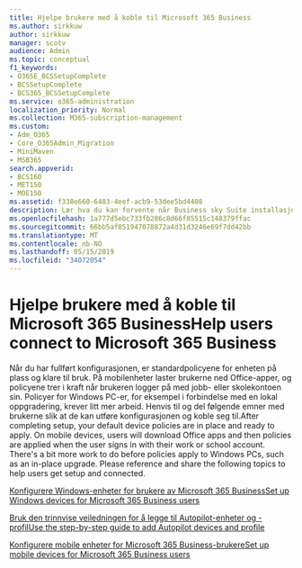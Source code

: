 ```yaml
---
title: Hjelpe brukere med å koble til Microsoft 365 Business
ms.author: sirkkuw
author: sirkkuw
manager: scotv
audience: Admin
ms.topic: conceptual
f1_keywords:
- O365E_BCSSetupComplete
- BCSSetupComplete
- BCS365_BCSSetupComplete
ms.service: o365-administration
localization_priority: Normal
ms.collection: M365-subscription-management
ms.custom:
- Adm_O365
- Core_O365Admin_Migration
- MiniMaven
- MSB365
search.appverid:
- BCS160
- MET150
- MOE150
ms.assetid: f338e660-6483-4eef-acb9-53dee5bd4408
description: Lær hva du kan forvente når Business sky Suite installasjonsprogrammet er ferdig.
ms.openlocfilehash: 1a777d5ebc733fb286c8d66f85515c148379ffac
ms.sourcegitcommit: 66bb5af851947078872a4d31d3246e69f7dd42bb
ms.translationtype: MT
ms.contentlocale: nb-NO
ms.lasthandoff: 05/15/2019
ms.locfileid: "34072054"
---
```

# <a name="help-users-connect-to-microsoft-365-business"></a><span data-ttu-id="2b95d-103">Hjelpe brukere med å koble til Microsoft 365 Business</span><span class="sxs-lookup"><span data-stu-id="2b95d-103">Help users connect to Microsoft 365 Business</span></span>

<span data-ttu-id="2b95d-p101">Når du har fullført konfigurasjonen, er standardpolicyene for enheten på plass og klare til bruk. På mobilenheter laster brukerne ned Office-apper, og policyene trer i kraft når brukeren logger på med jobb- eller skolekontoen sin. Policyer for Windows PC-er, for eksempel i forbindelse med en lokal oppgradering, krever litt mer arbeid. Henvis til og del følgende emner med brukerne slik at de kan utføre konfigurasjonen og koble seg til.</span><span class="sxs-lookup"><span data-stu-id="2b95d-p101">After completing setup, your default device policies are in place and ready to apply. On mobile devices, users will download Office apps and then policies are applied when the user signs in with their work or school account. There's a bit more work to do before policies apply to Windows PCs, such as an in-place upgrade. Please reference and share the following topics to help users get setup and connected.</span></span>
  
[<span data-ttu-id="2b95d-108">Konfigurere Windows-enheter for brukere av Microsoft 365 Business</span><span class="sxs-lookup"><span data-stu-id="2b95d-108">Set up Windows devices for Microsoft 365 Business users</span></span>](set-up-windows-devices.md)
  
[<span data-ttu-id="2b95d-109">Bruk den trinnvise veiledningen for å legge til Autopilot-enheter og -profil</span><span class="sxs-lookup"><span data-stu-id="2b95d-109">Use the step-by-step guide to add Autopilot devices and profile</span></span>](add-autopilot-devices-and-profile.md)
  
[<span data-ttu-id="2b95d-110">Konfigurere mobile enheter for Microsoft 365 Business-brukere</span><span class="sxs-lookup"><span data-stu-id="2b95d-110">Set up mobile devices for Microsoft 365 Business users</span></span>](set-up-mobile-devices.md)
  

